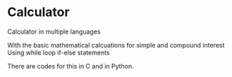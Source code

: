 # Calculator
Calculator in multiple languages

With the basic mathematical calcuations for simple and compound interest
Using while loop
if-else statements

There are codes for this in C and in Python.
